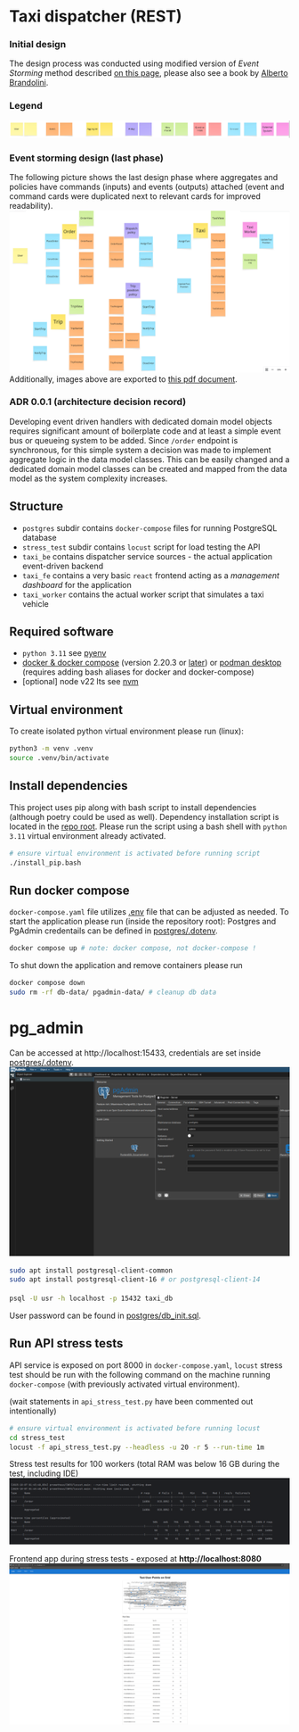 
# Taxi dispatcher (REST)

### Initial design
The design process was conducted using modified version of *Event Storming* method described [on this page](https://www.avanscoperta.it/en/eventstorming/),
please also see a book by [Alberto Brandolini](https://leanpub.com/introducing_eventstorming).

###  Legend
![legend](./docs/es_legend.png)
### Event storming design (last phase)
The following picture shows the last design phase where aggregates and policies have
commands (inputs) and events (outputs) attached (event and command cards were duplicated next to relevant cards for improved readability).
![design](./docs/es_taxi_be.png)
Additionally, images above are exported to [this pdf document](./docs/es_taxi_be.pdf).


### ADR 0.0.1 (architecture decision record)
Developing event driven handlers with dedicated domain model objects requires significant amount of boilerplate code and at least a simple event bus or queueing system to be added.
Since `/order` endpoint is synchronous, for this simple system a decision was made to implement aggregate logic in the data model classes. This can be easily changed and a dedicated domain model classes can be created and mapped from the data model as the system complexity increases.


## Structure
- `postgres` subdir contains `docker-compose` files for running PostgreSQL database
- `stress_test` subdir  contains `locust` script for load testing the API
- `taxi_be` contains dispatcher service sources - the actual application event-driven backend
- `taxi_fe` contains a very basic `react` frontend acting as a *management dashboard* for the application
- `taxi_worker` contains the actual worker script that simulates a taxi vehicle

## Required software
- `python 3.11` see [pyenv](https://github.com/pyenv/pyenv)
- [docker & docker compose](https://docs.docker.com/compose/install/) (version 2.20.3 or [later](https://docs.docker.com/compose/how-tos/multiple-compose-files/include/)) or [podman desktop](https://podman-desktop.io/downloads) (requires adding bash aliases for docker and docker-compose)
- [optional] node v22 lts see [nvm](https://github.com/nvm-sh/nvm)

## Virtual environment
To create isolated python virtual environment please run (linux):
```bash
python3 -m venv .venv
source .venv/bin/activate
```

## Install dependencies
This project uses pip along with bash script to install dependencies (although poetry could be used as well).
Dependency installation script is located in the [repo root](./install_pip.bash).
Please run the script using a bash shell with `python 3.11` virtual environment already activated.

```bash
# ensure virtual environment is activated before running script
./install_pip.bash 
```

## Run docker compose
`docker-compose.yaml` file utilizes [.env](.env) file that can be adjusted as needed. 
To start the application please run (inside the repository root):
Postgres and PgAdmin credentails can be defined in [postgres/.dotenv](postgres/.dotenv).

```bash
docker compose up # note: docker compose, not docker-compose !
```

To shut down the application and remove containers please run
```bash
docker compose down
sudo rm -rf db-data/ pgadmin-data/ # cleanup db data
```

# pg_admin
Can be accessed at http://localhost:15433, credentials are set inside [postgres/.dotenv](postgres/.dotenv).
![pg_admin](./docs/pg_admin.png)

```bash
sudo apt install postgresql-client-common
sudo apt install postgresql-client-16 # or postgresql-client-14

psql -U usr -h localhost -p 15432 taxi_db
```
User password can be found in [postgres/db_init.sql](postgres/db_init.sql).


## Run API stress tests
API service is exposed on port 8000 in `docker-compose.yaml`, `locust` stress test should be run with the following command
on the machine running `docker-compose` (with previously activated virtual environment).

(wait statements in `api_stress_test.py` have been commented out intentionally)

```bash
# ensure virtual environment is activated before running locust
cd stress_test
locust -f api_stress_test.py --headless -u 20 -r 5 --run-time 1m
```

Stress test results for 100 workers (total RAM was below 16 GB during the test, including IDE)
![stress test 100 workers](./docs/stress_test_results_no_wait_100_workers_16GB_os_RAM_total.png)

Frontend app during stress tests - exposed at **http://localhost:8080**
![stress_test_fe](./docs/frontend_app_during_stress_test.png)